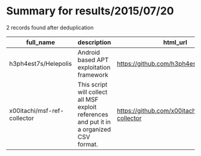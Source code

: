 
# Summary for results/2015/07/20
    
2 records found after deduplication

| full_name | description | html_url | matched_list | matched_count | pushed_at | size | stargazers_count | language | forks_count | vul_ids |
|-----------------------------|-------------------------------------------------------------------------------------------|------------------------------------------------|----------------|-----------------|---------------------------|--------|--------------------|------------|---------------|-----------|
| h3ph4est7s/Helepolis | Android based APT exploitation framework | https://github.com/h3ph4est7s/Helepolis | ['exploit'] | 1 | 2015-07-20 02:07:05+00:00 | 1024 | 35 | Java | 7 | [] |
| x00itachi/msf-ref-collector | This script will collect all MSF exploit references and put it in a organized CSV format. | https://github.com/x00itachi/msf-ref-collector | ['exploit'] | 1 | 2015-07-20 18:42:00+00:00 | 151 | 3 | Ruby | 1 | [] |

